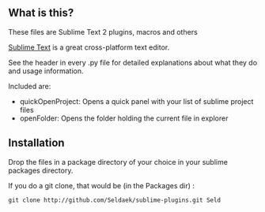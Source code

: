 What is this?
-------------

These files are Sublime Text 2 plugins, macros and others

<a href="http://www.sublimetext.com/">Sublime Text</a> is a great cross-platform text editor.

See the header in every .py file for detailed explanations about what they do and usage information.

Included are:

- quickOpenProject: Opens a quick panel with your list of sublime project files
- openFolder: Opens the folder holding the current file in explorer

Installation
------------

Drop the files in a package directory of your choice in your sublime packages directory.

If you do a git clone, that would be (in the Packages dir) :

    git clone http://github.com/Seldaek/sublime-plugins.git Seld
